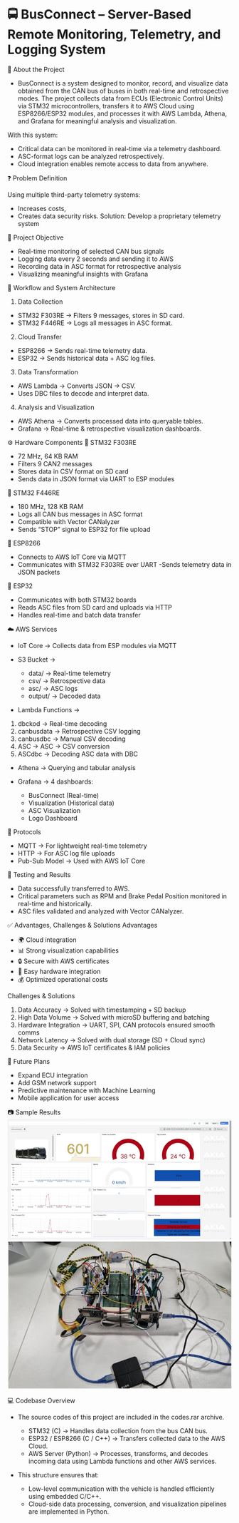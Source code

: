 # 🚍 BusConnect – Server-Based Remote Monitoring, Telemetry, and Logging System

📌 About the Project

- BusConnect is a system designed to monitor, record, and visualize data obtained from the CAN bus of buses in both real-time and retrospective modes.
The project collects data from ECUs (Electronic Control Units) via STM32 microcontrollers, transfers it to AWS Cloud using ESP8266/ESP32 modules, and processes it with AWS Lambda, Athena, and Grafana for meaningful analysis and visualization.

With this system:
- Critical data can be monitored in real-time via a telemetry dashboard.
- ASC-format logs can be analyzed retrospectively.
- Cloud integration enables remote access to data from anywhere.

❓ Problem Definition

Using multiple third-party telemetry systems:
- Increases costs,
- Creates data security risks.
Solution: Develop a proprietary telemetry system

🎯 Project Objective

- Real-time monitoring of selected CAN bus signals
- Logging data every 2 seconds and sending it to AWS
- Recording data in ASC format for retrospective analysis
- Visualizing meaningful insights with Grafana

🔄 Workflow and System Architecture

1. Data Collection
- STM32 F303RE → Filters 9 messages, stores in SD card.
- STM32 F446RE → Logs all messages in ASC format.

2. Cloud Transfer
- ESP8266 → Sends real-time telemetry data.
- ESP32 → Sends historical data + ASC log files.

3. Data Transformation
- AWS Lambda → Converts JSON → CSV.
- Uses DBC files to decode and interpret data.

4. Analysis and Visualization
- AWS Athena → Converts processed data into queryable tables.
- Grafana → Real-time & retrospective visualization dashboards.

⚙️ Hardware Components
🔹 STM32 F303RE
- 72 MHz, 64 KB RAM
- Filters 9 CAN2 messages
- Stores data in CSV format on SD card
- Sends data in JSON format via UART to ESP modules

🔹 STM32 F446RE
- 180 MHz, 128 KB RAM
- Logs all CAN bus messages in ASC format
- Compatible with Vector CANalyzer
- Sends “STOP” signal to ESP32 for file upload

🔹 ESP8266
- Connects to AWS IoT Core via MQTT
- Communicates with STM32 F303RE over UART
-Sends telemetry data in JSON packets

🔹 ESP32
- Communicates with both STM32 boards
- Reads ASC files from SD card and uploads via HTTP
- Handles real-time and batch data transfer


☁️ AWS Services

- IoT Core → Collects data from ESP modules via MQTT
- S3 Bucket →
  - data/ → Real-time telemetry
  - csv/ → Retrospective data
  - asc/ → ASC logs
  - output/ → Decoded data

- Lambda Functions →
1. dbckod → Real-time decoding
2. canbusdata → Retrospective CSV logging
3. canbusdbc → Manual CSV decoding
4. ASC → ASC → CSV conversion
5. ASCdbc → Decoding ASC data with DBC

- Athena → Querying and tabular analysis

- Grafana → 4 dashboards:
  - BusConnect (Real-time)
  - Visualization (Historical data)
  - ASC Visualization
  - Logo Dashboard


📡 Protocols

- MQTT → For lightweight real-time telemetry
- HTTP → For ASC log file uploads
- Pub-Sub Model → Used with AWS IoT Core

🧪 Testing and Results
- Data successfully transferred to AWS.
- Critical parameters such as RPM and Brake Pedal Position monitored in real-time and historically.
- ASC files validated and analyzed with Vector CANalyzer.

✅ Advantages, Challenges & Solutions
Advantages
  - 🌍 Cloud integration
  - 📊 Strong visualization capabilities
  - 🔒 Secure with AWS certificates
  - 🔌 Easy hardware integration
  - 💰 Optimized operational costs

Challenges & Solutions

1. Data Accuracy → Solved with timestamping + SD backup
2. High Data Volume → Solved with microSD buffering and batching
3. Hardware Integration → UART, SPI, CAN protocols ensured smooth comms
4. Network Latency → Solved with dual storage (SD + Cloud sync)
5. Data Security → AWS IoT certificates & IAM policies


🚀 Future Plans
- Expand ECU integration
- Add GSM network support
- Predictive maintenance with Machine Learning
- Mobile application for user access

📷 Sample Results
![Bus-Connect in Action](Screenshot_2.jpg)
![Bus-Connect in Action](Screenshot_3.jpg)

💻 Codebase Overview
- The source codes of this project are included in the codes.rar archive.
  - STM32 (C) → Handles data collection from the bus CAN bus.
  - ESP32 / ESP8266 (C / C++) → Transfers collected data to the AWS Cloud.
  - AWS Server (Python) → Processes, transforms, and decodes incoming data using Lambda functions and other AWS services.

- This structure ensures that:
  - Low-level communication with the vehicle is handled efficiently using embedded C/C++.
  - Cloud-side data processing, conversion, and visualization pipelines are implemented in Python.



























































